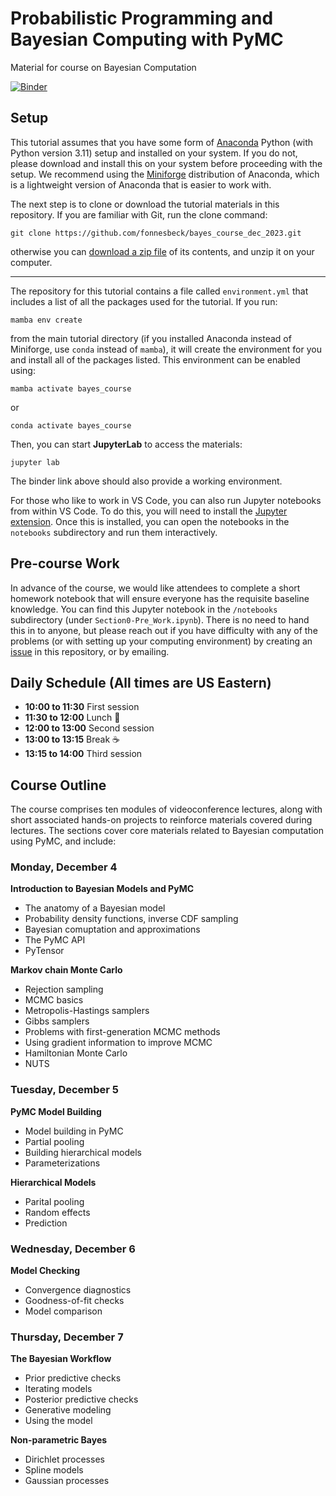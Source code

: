 # Probabilistic Programming and Bayesian Computing with PyMC

Material for course on Bayesian Computation

[![Binder](https://mybinder.org/badge_logo.svg)](https://mybinder.org/v2/gh/fonnesbeck/bayes_course_dec_2023/main) 

## Setup

This tutorial assumes that you have some form of [Anaconda](https://www.anaconda.com/products/individual#download-section) Python (with Python version 3.11) setup and installed on your system. If you do not, please download and install this on your system before proceeding with the setup. We recommend using the [Miniforge](https://github.com/conda-forge/miniforge#download) distribution of Anaconda, which is a lightweight version of Anaconda that is easier to work with.

The next step is to clone or download the tutorial materials in this repository. If you are familiar with Git, run the clone command:

    git clone https://github.com/fonnesbeck/bayes_course_dec_2023.git

otherwise you can [download a zip file](https://github.com/fonnesbeck/bayes_course_dec_2023/archive/main.zip) of its contents, and unzip it on your computer.
***
The repository for this tutorial contains a file called `environment.yml` that includes a list of all the packages used for the tutorial. If you run:

    mamba env create

from the main tutorial directory (if you installed Anaconda instead of Miniforge, use `conda` instead of `mamba`), it will create the environment for you and install all of the packages listed. This environment can be enabled using:

    mamba activate bayes_course  

or 
    
    conda activate bayes_course

Then, you can start **JupyterLab** to access the materials:

    jupyter lab

The binder link above should also provide a working environment.

For those who like to work in VS Code, you can also run Jupyter notebooks from within VS Code. To do this, you will need to install the [Jupyter extension](https://marketplace.visualstudio.com/items?itemName=ms-toolsai.jupyter). Once this is installed, you can open the notebooks in the `notebooks` subdirectory and run them interactively.

## Pre-course Work

In advance of the course, we would like attendees to complete a short homework notebook that will ensure everyone has the requisite baseline knowledge. You can find this Jupyter notebook in the `/notebooks` subdirectory (under `Section0-Pre_Work.ipynb`). There is no need to hand this in to anyone, but please reach out if you have difficulty with any of the problems (or with setting up your computing environment) by creating an [issue](https://github.com/fonnesbeck/bayes_course_dec_2023/issues) in this repository, or by emailing.

## Daily Schedule (All times are US Eastern)

- **10:00 to 11:30** First session
- **11:30 to 12:00** Lunch 🥪
- **12:00 to 13:00** Second session
- **13:00 to 13:15** Break ☕
- **13:15 to 14:00** Third session

## Course Outline

The course comprises ten modules of videoconference lectures, along with short associated hands-on projects to reinforce materials covered during lectures. The sections cover core materials related to Bayesian computation using PyMC, and include:

### Monday, December 4

**Introduction to Bayesian Models and PyMC** 
- The anatomy of a Bayesian model
- Probability density functions, inverse CDF sampling
- Bayesian comuptation and approximations
- The PyMC API
- PyTensor

**Markov chain Monte Carlo** 
- Rejection sampling
- MCMC basics
- Metropolis-Hastings samplers
- Gibbs samplers
- Problems with first-generation MCMC methods
- Using gradient information to improve MCMC
- Hamiltonian Monte Carlo
- NUTS
  
### Tuesday, December 5

**PyMC Model Building**
- Model building in PyMC
- Partial pooling
- Building hierarchical models
- Parameterizations

**Hierarchical Models**
- Parital pooling
- Random effects
- Prediction


### Wednesday, December 6

**Model Checking**
- Convergence diagnostics
- Goodness-of-fit checks
- Model comparison


### Thursday, December 7

**The Bayesian Workflow** 
- Prior predictive checks
- Iterating models
- Posterior predictive checks
- Generative modeling
- Using the model

**Non-parametric Bayes** 
- Dirichlet processes
- Spline models
- Gaussian processes
